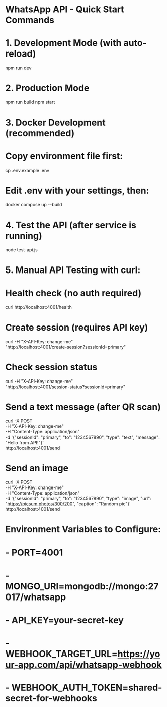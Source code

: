 # WhatsApp API - Quick Start Commands

# 1. Development Mode (with auto-reload)
npm run dev

# 2. Production Mode  
npm run build
npm start

# 3. Docker Development (recommended)
# Copy environment file first:
cp .env.example .env
# Edit .env with your settings, then:
docker compose up --build

# 4. Test the API (after service is running)
node test-api.js

# 5. Manual API Testing with curl:

# Health check (no auth required)
curl http://localhost:4001/health

# Create session (requires API key)
curl -H "X-API-Key: change-me" \
  "http://localhost:4001/create-session?sessionId=primary"

# Check session status
curl -H "X-API-Key: change-me" \
  "http://localhost:4001/session-status?sessionId=primary" 

# Send a text message (after QR scan)
curl -X POST \
  -H "X-API-Key: change-me" \
  -H "Content-Type: application/json" \
  -d '{"sessionId": "primary", "to": "1234567890", "type": "text", "message": "Hello from API!"}' \
  http://localhost:4001/send

# Send an image
curl -X POST \
  -H "X-API-Key: change-me" \
  -H "Content-Type: application/json" \
  -d '{"sessionId": "primary", "to": "1234567890", "type": "image", "url": "https://picsum.photos/300/200", "caption": "Random pic"}' \
  http://localhost:4001/send

# Environment Variables to Configure:
# - PORT=4001
# - MONGO_URI=mongodb://mongo:27017/whatsapp  
# - API_KEY=your-secret-key
# - WEBHOOK_TARGET_URL=https://your-app.com/api/whatsapp-webhook
# - WEBHOOK_AUTH_TOKEN=shared-secret-for-webhooks

